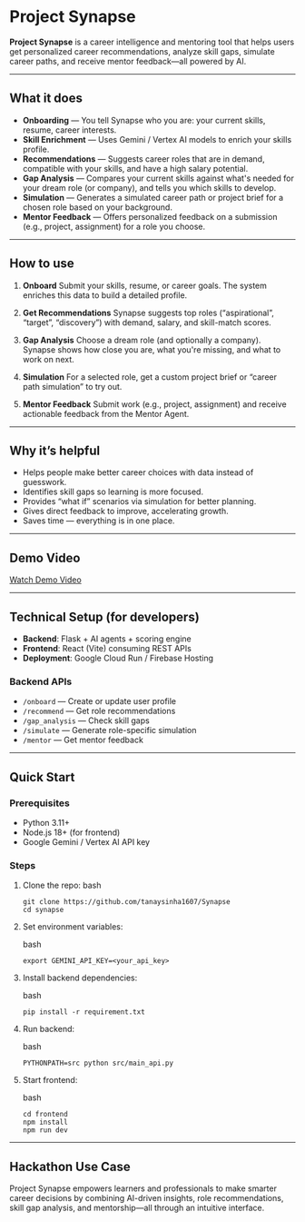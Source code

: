 # Project Synapse

**Project Synapse** is a career intelligence and mentoring tool that helps users get personalized career recommendations, analyze skill gaps, simulate career paths, and receive mentor feedback—all powered by AI.

---

## What it does

- **Onboarding** — You tell Synapse who you are: your current skills, resume, career interests.  
- **Skill Enrichment** — Uses Gemini / Vertex AI models to enrich your skills profile.  
- **Recommendations** — Suggests career roles that are in demand, compatible with your skills, and have a high salary potential.  
- **Gap Analysis** — Compares your current skills against what's needed for your dream role (or company), and tells you which skills to develop.  
- **Simulation** — Generates a simulated career path or project brief for a chosen role based on your background.  
- **Mentor Feedback** — Offers personalized feedback on a submission (e.g., project, assignment) for a role you choose.  

---

## How to use

1. **Onboard** Submit your skills, resume, or career goals. The system enriches this data to build a detailed profile.  

2. **Get Recommendations** Synapse suggests top roles (“aspirational”, “target”, “discovery”) with demand, salary, and skill-match scores.  

3. **Gap Analysis** Choose a dream role (and optionally a company). Synapse shows how close you are, what you're missing, and what to work on next.  

4. **Simulation** For a selected role, get a custom project brief or “career path simulation” to try out.  

5. **Mentor Feedback** Submit work (e.g., project, assignment) and receive actionable feedback from the Mentor Agent.  

---

## Why it’s helpful

- Helps people make better career choices with data instead of guesswork.  
- Identifies skill gaps so learning is more focused.  
- Provides “what if” scenarios via simulation for better planning.  
- Gives direct feedback to improve, accelerating growth.  
- Saves time — everything is in one place.  

---

## Demo Video

[Watch Demo Video](https://drive.google.com/file/d/1iL-_EAE5aXNovKgEOcRaOL1oVkgFyfLD/view?usp=sharing)

---

## Technical Setup (for developers)

- **Backend**: Flask + AI agents + scoring engine  
- **Frontend**: React (Vite) consuming REST APIs  
- **Deployment**: Google Cloud Run / Firebase Hosting  

### Backend APIs

- `/onboard` — Create or update user profile  
- `/recommend` — Get role recommendations  
- `/gap_analysis` — Check skill gaps  
- `/simulate` — Generate role-specific simulation  
- `/mentor` — Get mentor feedback  

---

## Quick Start

### Prerequisites
- Python 3.11+
- Node.js 18+ (for frontend)
- Google Gemini / Vertex AI API key

### Steps

1. Clone the repo:
   bash
   ```
   git clone https://github.com/tanaysinha1607/Synapse
   cd synapse
   ```


2.  Set environment variables:

    bash
    ```
    export GEMINI_API_KEY=<your_api_key>
    ```
    

3.  Install backend dependencies:

    bash
    ```
    pip install -r requirement.txt
    ```
    

4.  Run backend:

    bash
    ```
    PYTHONPATH=src python src/main_api.py
    ```

5.  Start frontend:

    bash
    ```
    cd frontend
    npm install
    npm run dev
    ```
    

-----

## Hackathon Use Case

Project Synapse empowers learners and professionals to make smarter career decisions by combining AI-driven insights, role recommendations, skill gap analysis, and mentorship—all through an intuitive interface.
